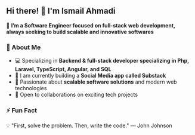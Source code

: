 ## Hi there! 👋 I'm Ismail Ahmadi  

🚀 **I’m a Software Engineer focused on full-stack web development, always seeking to build scalable and innovative softwares**  

### 🔹 About Me  
- 💻 Specializing in **Backend & full-stack developer specializing in Php, Laravel, TypeScript, Angular, and SQL**  
- 📱 I am currently building a **Social Media app called Substack**  
- 🌱 Passionate about **scalable software solutions** and modern web technologies  
- 🤝 Open to collaborations on exciting tech projects

### ⚡ Fun Fact  
💡 "First, solve the problem. Then, write the code." — John Johnson  
